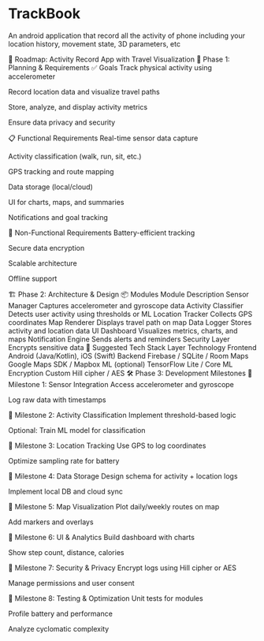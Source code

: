 # TrackBook
An android application that record all the activity of phone including your location history, movement state, 3D parameters, etc


🧭 Roadmap: Activity Record App with Travel Visualization
📌 Phase 1: Planning & Requirements
✅ Goals
Track physical activity using accelerometer

Record location data and visualize travel paths

Store, analyze, and display activity metrics

Ensure data privacy and security

📋 Functional Requirements
Real-time sensor data capture

Activity classification (walk, run, sit, etc.)

GPS tracking and route mapping

Data storage (local/cloud)

UI for charts, maps, and summaries

Notifications and goal tracking

🔐 Non-Functional Requirements
Battery-efficient tracking

Secure data encryption

Scalable architecture

Offline support

🏗️ Phase 2: Architecture & Design
📦 Modules
Module	Description
Sensor Manager	Captures accelerometer and gyroscope data
Activity Classifier	Detects user activity using thresholds or ML
Location Tracker	Collects GPS coordinates
Map Renderer	Displays travel path on map
Data Logger	Stores activity and location data
UI Dashboard	Visualizes metrics, charts, and maps
Notification Engine	Sends alerts and reminders
Security Layer	Encrypts sensitive data
🧱 Suggested Tech Stack
Layer	Technology
Frontend	Android (Java/Kotlin), iOS (Swift)
Backend	Firebase / SQLite / Room
Maps	Google Maps SDK / Mapbox
ML (optional)	TensorFlow Lite / Core ML
Encryption	Custom Hill cipher / AES
🛠️ Phase 3: Development Milestones
🔹 Milestone 1: Sensor Integration
Access accelerometer and gyroscope

Log raw data with timestamps

🔹 Milestone 2: Activity Classification
Implement threshold-based logic

Optional: Train ML model for classification

🔹 Milestone 3: Location Tracking
Use GPS to log coordinates

Optimize sampling rate for battery

🔹 Milestone 4: Data Storage
Design schema for activity + location logs

Implement local DB and cloud sync

🔹 Milestone 5: Map Visualization
Plot daily/weekly routes on map

Add markers and overlays

🔹 Milestone 6: UI & Analytics
Build dashboard with charts

Show step count, distance, calories

🔹 Milestone 7: Security & Privacy
Encrypt logs using Hill cipher or AES

Manage permissions and user consent

🔹 Milestone 8: Testing & Optimization
Unit tests for modules

Profile battery and performance

Analyze cyclomatic complexity
